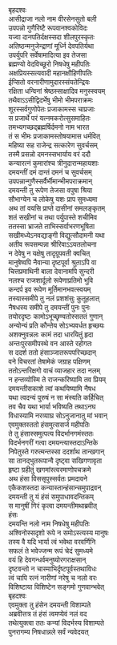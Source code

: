 बृहदश्वः  
आसीद्राजा नलो नाम वीरसेनसुतो बली  
उपपन्नो गुणैरिष्टै रूपवानश्वकोविदः  
यज्वा दानपतिर्दक्षस्सदा शीलपुरस्कृतः  
अतिष्ठन्मनुजेन्द्राणां मूर्ध्नि देवपतिर्यथा  
उपर्युपरि सर्वेषामादित्या इव तेजसा  
ब्रह्मण्यो वेदविच्छूरो निषधेषु महीपतिः  
अक्षप्रियस्सत्यवादी महानक्षौहिणीपतिः  
ईप्सितो वरनारीणामुदारस्संयतेन्द्रियः  
रक्षिता धन्विनां श्रेष्ठस्साक्षादिव मनुस्स्वयम्  
तथैवाऽऽसीद्विदर्भेषु भीमो भीमपराक्रमः  
शूरस्सर्वगुणोपेतः प्रजाकामस्स चाप्रजाः  
स प्रजार्थे परं यत्नमकरोत्सुसमाहितः  
तमभ्यगच्छद्ब्रह्मर्षिर्दमनो नाम भारत  
तं स भीमः प्रजाकामस्तोषयामास धर्मवित्  
महिष्या सह राजेन्द्र सत्कारेण सुवर्चसम्  
तस्मै प्रसन्नो दमनस्सभार्याय वरं ददौ  
कन्यारत्नं कुमारांश्च त्रीनुदारान्महायशाः  
दमयन्तीं दमं दान्तं दमनं च सुवर्चसम्  
उपपन्नान्गुणैस्सर्वैर्भीमान्भीमपराक्रमान्  
दमयन्ती तु रूपेण तेजसा वपुषा श्रिया  
सौभाग्येन च लोकेषु यशः प्राप सुमध्यमा  
अथ तां वयसि प्राप्ते दासीनां समलङ्कृतम्  
शतं सखीनां च तथा पर्युपास्ते शचीमिव  
ततस्सा भ्राजते ताभिस्सर्वाभरणभूषिता  
सखीमध्येऽनवद्याङ्गी विद्युत्सौदामनी यथा  
अतीव रूपसम्पन्ना श्रीरिवाऽऽयतलोचना  
न देवेषु न यक्षेषु तादृग्रूपवती क्वचित्  
मानुषेष्वपि नैवान्या दृष्टपूर्वा श्रुताऽपि वा  
चित्तप्रमाथिनी बाला देवानामपि सुन्दरी  
नलश्च राजशार्दूलो रूपेणाप्रतिमो भुवि  
कन्दर्प इव रूपेण मूर्तिमानभवत्स्वयम्  
तस्यास्समीपे तु नलं प्रशशंसुः कुतूहलात्  
नैषधस्य समीपे तु दमयन्तीं पुनः पुनः  
तयोरदृष्टः कामोऽभूच्छृण्वतोस्सततं गुणान्  
अन्योन्यं प्रति कौन्तेय सोऽभ्यवर्धत हृच्छयः  
अशक्नुवन्नलः कामं तदा धारयितुं हृदा  
अन्तःपुरसमीपस्थे वन आस्ते रहोगतः  
स ददर्श ततो हंसाञ्जातरूपपरिच्छदान्  
वने विचरतां तेषामेकं जग्राह पक्षिणम्  
ततोऽन्तरिक्षगो वाचं व्याजहार तदा नलम्  
न हन्तव्योस्मि ते राजन्करिष्यामि तव प्रियम्  
दमयन्तीसकाशे त्वां कथयिष्यामि नैषध  
यथा त्वदन्यं पुरुषं न सा मंस्यति कर्हिचित्  
तव चैव यथा भार्या भविष्यति तथाऽनघ  
विधास्यामि नरव्याघ्र सोऽनुजानातु मां भवान्  
एवमुक्तस्ततो हंसमुत्ससर्ज महीपतिः  
ते तु हंसास्समुत्पत्य विदर्भानगमंस्ततः  
विदर्भनगरीं गत्वा दमयन्त्यास्तदाऽन्तिके  
निपेतुस्ते गरुत्मन्तस्सा ददर्शाथ तान्खगान्  
सा तानद्भुतरूपान्वै दृष्ट्वा सखिगणावृता  
हृष्टा ग्रहीतुं खगमांस्त्वरमाणोपचक्रमे  
अथ हंसा विससृपुस्सर्वतः प्रमदावने  
एकैकशस्तदा कन्यास्तान्हंसान्समुपाद्रवन्  
दमयन्ती तु यं हंसं समुपाधावदन्तिकम्  
स मानुषीं गिरं कृत्वा दमयन्तीमथाब्रवीत्  
हंसः  
दमयन्ति नलो नाम निषधेषु महीपतिः  
अश्विनोस्सदृशो रूपे न समोऽस्त्यस्य मानुषः  
तस्य वै यदि भार्या त्वं भवेथा वरवर्णिनि  
सफलं ते भवेज्जन्म रूपं चेदं सुमध्यमे  
वयं हि देवगन्धर्वमनुष्योरगराक्षसान्  
दृष्टवन्तो न चास्माभिर्दृष्टपूर्वस्तथाविधः  
त्वं चापि रत्नं नारीणां नरेषु च नलो वरः  
विशिष्टाया विशिष्टेन सङ्गमो गुणवान्भवेत्  
बृहदश्वः  
एवमुक्ता तु हंसेन दमयन्ती विशाम्पते  
अब्रवीत्तत्र तं हंसं त्वमप्येवं नलं वद  
तथेत्युक्त्वा ततः कन्यां विदर्भस्य विशाम्पते  
पुनरागम्य निषधान्नले सर्वं न्यवेदयत्  
